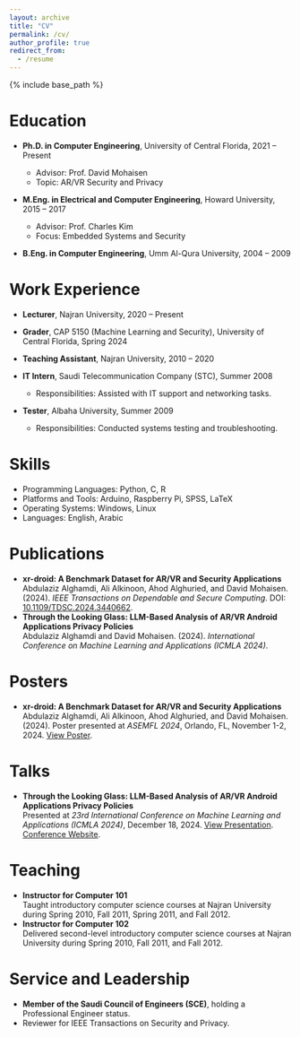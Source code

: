 ```yaml
---
layout: archive
title: "CV"
permalink: /cv/
author_profile: true
redirect_from:
  - /resume
---
```


{% include base_path %}

Education
======
* **Ph.D. in Computer Engineering**, University of Central Florida, 2021 – Present  
  * Advisor: Prof. David Mohaisen  
  * Topic: AR/VR Security and Privacy  

* **M.Eng. in Electrical and Computer Engineering**, Howard University, 2015 – 2017
  * Advisor: Prof. Charles Kim  
  * Focus: Embedded Systems and Security  

* **B.Eng. in Computer Engineering**, Umm Al-Qura University, 2004 – 2009  

Work Experience
======
* **Lecturer**, Najran University, 2020 – Present   

* **Grader**, CAP 5150 (Machine Learning and Security), University of Central Florida, Spring 2024  

* **Teaching Assistant**, Najran University, 2010 – 2020  

* **IT Intern**, Saudi Telecommunication Company (STC), Summer 2008  
  * Responsibilities: Assisted with IT support and networking tasks.  

* **Tester**, Albaha University, Summer 2009  
  * Responsibilities: Conducted systems testing and troubleshooting.  

Skills
======
* Programming Languages: Python, C, R  
* Platforms and Tools: Arduino, Raspberry Pi, SPSS, LaTeX  
* Operating Systems: Windows, Linux  
* Languages: English, Arabic  

Publications
======
<ul>
  <li><b>xr-droid: A Benchmark Dataset for AR/VR and Security Applications</b><br>
  Abdulaziz Alghamdi, Ali Alkinoon, Ahod Alghuried, and David Mohaisen. (2024). <i>IEEE Transactions on Dependable and Secure Computing</i>. DOI: <a href="https://doi.ieeecomputersociety.org/10.1109/TDSC.2024.3440662">10.1109/TDSC.2024.3440662</a>.
  </li>
  <li><b>Through the Looking Glass: LLM-Based Analysis of AR/VR Android Applications Privacy Policies</b><br>
  Abdulaziz Alghamdi and David Mohaisen. (2024). <i>International Conference on Machine Learning and Applications (ICMLA 2024)</i>.
  </li>
</ul>
  
Posters
======
<ul>
  <li><b>xr-droid: A Benchmark Dataset for AR/VR and Security Applications</b><br>
  Abdulaziz Alghamdi, Ali Alkinoon, Ahod Alghuried, and David Mohaisen. (2024). Poster presented at <i>ASEMFL 2024</i>, Orlando, FL, November 1-2, 2024. <a href="https://docs.google.com/presentation/d/1LmBL5YJXJ_li47AZEprkbOco6BeYMYFO/edit?usp=sharing&ouid=102312982814356290884&rtpof=true&sd=true">View Poster</a>.
  </li>
</ul>

Talks
======
<ul>
  <li><b>Through the Looking Glass: LLM-Based Analysis of AR/VR Android Applications Privacy Policies</b><br>
  Presented at <i>23rd International Conference on Machine Learning and Applications (ICMLA 2024)</i>, December 18, 2024. <a href="https://docs.google.com/presentation/d/1eGlDHZYaj-Jy3eLCQM0SJ7dYY5WGixtd/edit?usp=sharing&ouid=102312982814356290884&rtpof=true&sd=true">View Presentation</a>. <a href="https://www.icmla-conference.org/icmla24/">Conference Website</a>.
  </li>
</ul>

Teaching
======
<ul>
  <li><b>Instructor for Computer 101</b><br>
  Taught introductory computer science courses at Najran University during Spring 2010, Fall 2011, Spring 2011, and Fall 2012.
  </li>
  <li><b>Instructor for Computer 102</b><br>
  Delivered second-level introductory computer science courses at Najran University during Spring 2010, Fall 2011, and Fall 2012.
  </li>
</ul>
  
Service and Leadership
======
* **Member of the Saudi Council of Engineers (SCE)**, holding a Professional Engineer status.  
* Reviewer for IEEE Transactions on Security and Privacy.  
